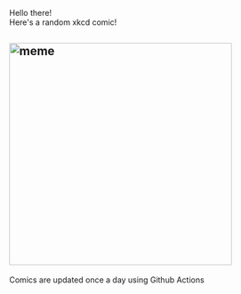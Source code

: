 Hello there! <br>Here's a random xkcd comic!<br>
## <img src="https://imgs.xkcd.com/comics/new.png" alt="meme" width="400"/><br>
Comics are updated once a day using Github Actions